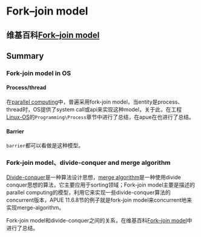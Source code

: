 # Fork–join model



## 维基百科[Fork–join model](https://en.wikipedia.org/wiki/Fork%E2%80%93join_model)



## Summary

### Fork-join model in OS

#### Process/thread

在[parallel computing](https://en.wikipedia.org/wiki/Parallel_computing)中，普遍采用fork-join model，当entity是process、thread时，OS提供了system call或api来实现这种model，关于此，在工程[Linux-OS](https://dengking.github.io/Linux-OS/)的`Programming\Process`章节中进行了总结，在apue在也进行了总结。

#### Barrier

`barrier`都可以看做是这种模型。

### Fork-join model、divide-conquer and merge algorithm

[Divide-conquer](https://en.wikipedia.org/wiki/Divide_and_conquer_algorithms)是一种算法设计思想，[merge algorithm](https://en.wikipedia.org/wiki/Merge_algorithm)是一种使用divide conquer思想的算法，它主要应用于sorting领域；Fork-join model主要是描述的parallel computing的模型，利用它来实现一些divide-conquer算法的concurrent版本，APUE 11.6.8节的例子就是fork-join model来concurrent地来实现merge-algorithm。

Fork-join model和divide-conquer之间的关系，在维基百科[Fork–join model](https://en.wikipedia.org/wiki/Fork%E2%80%93join_model)中进行了总结。